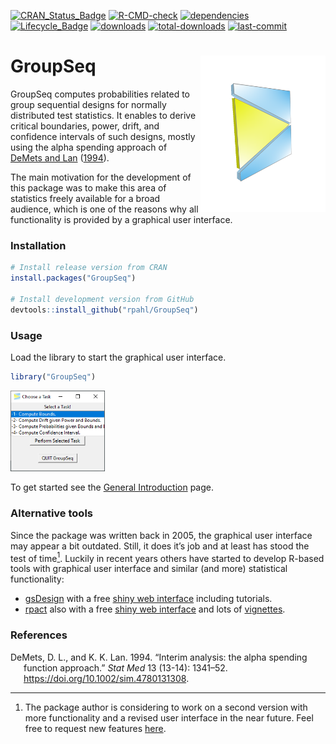 
<!-- README.md is generated from README.Rmd. Please edit that file -->
<!-- badges: start -->

[![CRAN_Status_Badge](https://www.r-pkg.org/badges/version/GroupSeq)](https://cran.r-project.org/package=GroupSeq)
[![R-CMD-check](https://github.com/rpahl/GroupSeq/workflows/R-CMD-check/badge.svg)](https://github.com/rpahl/GroupSeq/actions)
[![dependencies](https://tinyverse.netlify.com/badge/GroupSeq)](https://CRAN.R-project.org/package=GroupSeq)
[![Lifecycle_Badge](https://img.shields.io/badge/lifecycle-stable-green.svg)](https://cran.r-project.org/package=GroupSeq)
[![downloads](https://cranlogs.r-pkg.org/badges/GroupSeq?color=3aa9e8)](https://www.r-pkg.org:443/pkg/GroupSeq)
[![total-downloads](http://cranlogs.r-pkg.org/badges/grand-total/GroupSeq)](https://cran.r-project.org/package=GroupSeq)
[![last-commit](https://img.shields.io/github/last-commit/rpahl/GroupSeq)](https://cran.r-project.org/package=GroupSeq)

<!-- badges: end -->

# GroupSeq <img src="man/figures/logo3D.png" align="right" width="200" height="250"/>

GroupSeq computes probabilities related to group sequential designs for
normally distributed test statistics. It enables to derive critical
boundaries, power, drift, and confidence intervals of such designs,
mostly using the alpha spending approach of [DeMets and
Lan](#ref-pmid7973215) ([1994](#ref-pmid7973215)).

The main motivation for the development of this package was to make this
area of statistics freely available for a broad audience, which is one
of the reasons why all functionality is provided by a graphical user
interface.

### Installation

``` r
# Install release version from CRAN
install.packages("GroupSeq")

# Install development version from GitHub
devtools::install_github("rpahl/GroupSeq")
```

### Usage

Load the library to start the graphical user interface.

``` r
library("GroupSeq")
```

<img src="man/figures/menu-after-load.png" width="30%" />

<br>

To get started see the [General
Introduction](https://rpahl.github.io/GroupSeq/articles/GroupSeq.html)
page.

### Alternative tools

Since the package was written back in 2005, the graphical user interface
may appear a bit outdated. Still, it does it’s job and at least has
stood the test of time[<sup>1</sup>](#refs). Luckily in recent years
others have started to develop R-based tools with graphical user
interface and similar (and more) statistical functionality:

-   [gsDesign](https://CRAN.R-project.org/package=gsDesign) with a free
    [shiny web interface](https://gsdesign.shinyapps.io/prod/) including
    tutorials.
-   [rpact](https://CRAN.R-project.org/package=rpact) also with a free
    [shiny web interface](https://rpact.shinyapps.io/public) and lots of
    [vignettes](https://www.rpact.com/vignettes).

### References

<div id="refs" class="references csl-bib-body hanging-indent">

<div id="ref-pmid7973215" class="csl-entry">

DeMets, D. L., and K. K. Lan. 1994. “<span class="nocase">Interim
analysis: the alpha spending function approach</span>.” *Stat Med* 13
(13-14): 1341–52. <https://doi.org/10.1002/sim.4780131308>.

</div>

</div>

------------------------------------------------------------------------

1.  The package author is considering to work on a second version with
    more functionality and a revised user interface in the near future.
    Feel free to request new features
    [here](https://github.com/rpahl/GroupSeq/issues).
